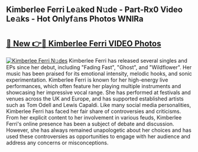 ## Kimberlee Ferri Le𝚊ked N𝚞de - Part-Rx0 Video Le𝚊ks - Hot Onlyf𝚊ns Photos WNlRa

# <h2><a href="http://ab33461.deff.icu/?id=Kimberlee+Ferri">🔗 New 👉🔴 Kimberlee Ferri VIDEO Photos</a></h2>

[![Kimberlee Ferri N𝚞des](https://i.imgur.com/rIISA9y.gif)](http://ab33461.deff.icu/?id=Kimberlee+Ferri)
Kimberlee Ferri has released several singles and EPs since her debut, including "Fading Fast", "Ghost", and "Wildflower". Her music has been praised for its emotional intensity, melodic hooks, and sonic experimentation. Kimberlee Ferri is known for her high-energy live performances, which often feature her playing multiple instruments and showcasing her impressive vocal range. She has performed at festivals and venues across the UK and Europe, and has supported established artists such as Tom Odell and Lewis Capaldi. Like many social media personalities, Kimberlee Ferri has faced her fair share of controversies and criticisms. From her explicit content to her involvement in various feuds, Kimberlee Ferri's online presence has been a subject of debate and discussion. However, she has always remained unapologetic about her choices and has used these controversies as opportunities to engage with her audience and address any concerns or misconceptions.

